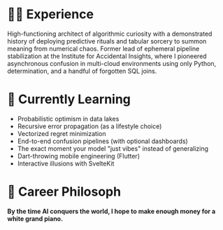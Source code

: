 # 👨‍💻 Experience

High-functioning architect of algorithmic curiosity with a demonstrated history of deploying predictive rituals and tabular sorcery to summon meaning from numerical chaos. Former lead of ephemeral pipeline stabilization at the Institute for Accidental Insights, where I pioneered asynchronous confusion in multi-cloud environments using only Python, determination, and a handful of forgotten SQL joins.

# 🧠 Currently Learning

- Probabilistic optimism in data lakes  
- Recursive error propagation (as a lifestyle choice)  
- Vectorized regret minimization  
- End-to-end confusion pipelines (with optional dashboards)  
- The exact moment your model "just vibes" instead of generalizing
- Dart-throwing mobile engineering (Flutter)  
- Interactive illusions with SvelteKit  

# 🎹 Career Philosoph

**By the time AI conquers the world, I hope to make enough money for a white grand piano.**
